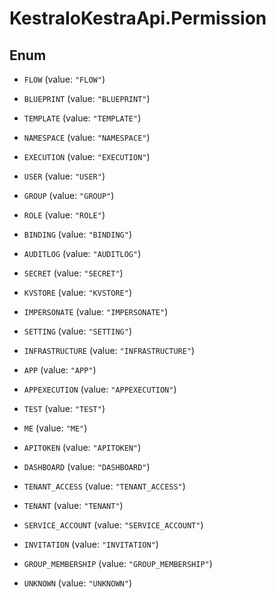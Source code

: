 # KestraIoKestraApi.Permission

## Enum


* `FLOW` (value: `"FLOW"`)

* `BLUEPRINT` (value: `"BLUEPRINT"`)

* `TEMPLATE` (value: `"TEMPLATE"`)

* `NAMESPACE` (value: `"NAMESPACE"`)

* `EXECUTION` (value: `"EXECUTION"`)

* `USER` (value: `"USER"`)

* `GROUP` (value: `"GROUP"`)

* `ROLE` (value: `"ROLE"`)

* `BINDING` (value: `"BINDING"`)

* `AUDITLOG` (value: `"AUDITLOG"`)

* `SECRET` (value: `"SECRET"`)

* `KVSTORE` (value: `"KVSTORE"`)

* `IMPERSONATE` (value: `"IMPERSONATE"`)

* `SETTING` (value: `"SETTING"`)

* `INFRASTRUCTURE` (value: `"INFRASTRUCTURE"`)

* `APP` (value: `"APP"`)

* `APPEXECUTION` (value: `"APPEXECUTION"`)

* `TEST` (value: `"TEST"`)

* `ME` (value: `"ME"`)

* `APITOKEN` (value: `"APITOKEN"`)

* `DASHBOARD` (value: `"DASHBOARD"`)

* `TENANT_ACCESS` (value: `"TENANT_ACCESS"`)

* `TENANT` (value: `"TENANT"`)

* `SERVICE_ACCOUNT` (value: `"SERVICE_ACCOUNT"`)

* `INVITATION` (value: `"INVITATION"`)

* `GROUP_MEMBERSHIP` (value: `"GROUP_MEMBERSHIP"`)

* `UNKNOWN` (value: `"UNKNOWN"`)


